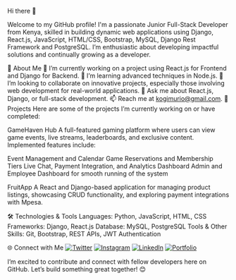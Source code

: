 Hi there 👋

Welcome to my GitHub profile! I'm a passionate Junior Full-Stack Developer from Kenya, skilled in building dynamic web applications using Django, React.js, JavaScript, HTML/CSS, Bootstrap, MySQL, Django Rest Framework and PostgreSQL. I’m enthusiastic about developing impactful solutions and continually growing as a developer.

🚀 About Me
🔭 I’m currently working on a project using React.js for Frontend and Django for Backend.
🌱 I’m learning advanced techniques in Node.js.
👯 I’m looking to collaborate on innovative projects, especially those involving web development for real-world applications.
💬 Ask me about React.js, Django, or full-stack development.
📫 Reach me at kogimurio@gmail.com.
💼 Projects
Here are some of the projects I’m currently working on or have completed:

GameHaven Hub
A full-featured gaming platform where users can view game events, live streams, leaderboards, and exclusive content. Implemented features include:

Event Management and Calendar
Game Reservations and Membership Tiers
Live Chat, Payment Integration, and Analytics Dashboard
Admin and Employee Dashboard for smooth running of the system

FruitApp
A React and Django-based application for managing product listings, showcasing CRUD functionality, and exploring payment integrations with Mpesa.

🛠️ Technologies & Tools
Languages: Python, JavaScript, HTML, CSS
Frameworks: Django, React.js
Database: MySQL, PostgreSQL
Tools & Other Skills: Git, Bootstrap, REST APIs, JWT Authentication

🌐 Connect with Me
[![Twitter](https://img.shields.io/badge/X-@Kmurio-blue)](https://x.com/Kmurio)
[![Instagram](https://img.shields.io/badge/Instagram-itsme_murio-%23E4405F)](https://www.instagram.com/itsme_murio/?hl=en)
[![LinkedIn](https://img.shields.io/badge/LinkedIn-Kenneth%20Muriuki-blue)](https://www.linkedin.com/in/kenneth-muriuki-b22ba6161)
[![Portfolio](https://img.shields.io/badge/Portfolio-Visit-blue)](https://murio-46524c1946aa.herokuapp.com/)

I’m excited to contribute and connect with fellow developers here on GitHub. Let’s build something great together! 😊
